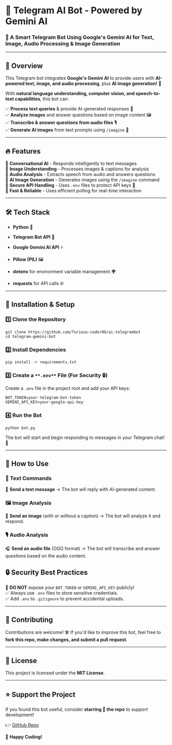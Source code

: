 🤖 Telegram AI Bot - Powered by Gemini AI
=========================================

### 🚀 A Smart Telegram Bot Using Google's Gemini AI for Text, Image, Audio Processing & Image Generation

* * * * *


📌 **Overview**
---------------

This Telegram bot integrates **Google's Gemini AI** to provide users with **AI-powered text, image, and audio processing**, plus **AI image generation!** 🤩

With **natural language understanding, computer vision, and speech-to-text capabilities**, this bot can:

✅ **Process text queries** & provide AI-generated responses 📝\
✅ **Analyze images** and answer questions based on image content 🖼️\
✅ **Transcribe & answer questions from audio files** 🎙️\
✅ **Generate AI images** from text prompts using `/imagine` 🎨

* * * * *

🔥 **Features**
---------------

🔹 **Conversational AI** - Responds intelligently to text messages\
🔹 **Image Understanding** - Processes images & captions for analysis\
🔹 **Audio Analysis** - Extracts speech from audio and answers questions\
🔹 **AI Image Generation** - Generates images using the `/imagine` command\
🔹 **Secure API Handling** - Uses `.env` files to protect API keys 🔐\
🔹 **Fast & Reliable** - Uses efficient polling for real-time interaction

* * * * *

🛠 **Tech Stack**
-----------------

-   **Python** 🐍

-   **Telegram Bot API** 🤖

-   **Google Gemini AI API** ⚡

-   **Pillow (PIL)** 🖼️

-   **dotenv** for environment variable management 🌍

-   **requests** for API calls 🌐

* * * * *

🚀 **Installation & Setup**
---------------------------

### **1️⃣ Clone the Repository**

```
git clone https://github.com/furious-coder09/ai-telegrambot
cd telegram-gemini-bot
```

### **2️⃣ Install Dependencies**

```
pip install -r requirements.txt
```

### **3️⃣ Create a** `**.env**` **File** (For Security 🔒)

Create a `.env` file in the project root and add your API keys:

```
BOT_TOKEN=your-telegram-bot-token
GEMINI_API_KEY=your-google-api-key
```

### **4️⃣ Run the Bot**

```
python bot.py
```

The bot will start and begin responding to messages in your Telegram chat! 🎉

* * * * *

🎨 **How to Use**
-----------------

### **🤖 Text Commands**

💬 **Send a text message** → The bot will reply with AI-generated content.

### **🖼️ Image Analysis**

📸 **Send an image** (with or without a caption) → The bot will analyze it and respond.

### **🎙️ Audio Analysis**

🎧 **Send an audio file** (OGG format) → The bot will transcribe and answer questions based on the audio content.



🔒 **Security Best Practices**
------------------------------

🚨 **DO NOT** expose your `BOT_TOKEN` or `GEMINI_API_KEY` publicly!\
✅ Always use `.env` files to store sensitive credentials.\
✅ Add `.env` to `.gitignore` to prevent accidental uploads.

* * * * *

🤝 **Contributing**
-------------------

Contributions are welcome! 🛠 If you'd like to improve this bot, feel free to **fork this repo, make changes, and submit a pull request**.

* * * * *

📜 **License**
--------------

This project is licensed under the **MIT License**.

* * * * *

⭐ **Support the Project**
-------------------------

If you found this bot useful, consider **starring 🌟 the repo** to support development!

👉 [GitHub Repo](https://github.com/furious-coder09/ai-telegrambot)

🚀 **Happy Coding!**
